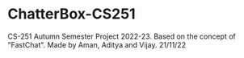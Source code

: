 # ChatterBox-CS251
CS-251 Autumn Semester Project 2022-23. Based on the concept of "FastChat".
Made by Aman, Aditya and Vijay.
21/11/22
